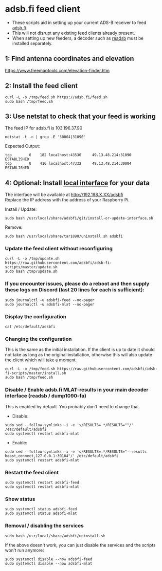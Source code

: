 # adsb.fi feed client

- These scripts aid in setting up your current ADS-B receiver to feed [adsb.fi](https://adsb.fi/).
- This will not disrupt any existing feed clients already present.
- When setting up new feeders, a decoder such as [readsb](https://github.com/wiedehopf/adsb-scripts/wiki/Automatic-installation-for-readsb) must be installed separately.

## 1: Find antenna coordinates and elevation

<https://www.freemaptools.com/elevation-finder.htm>

## 2: Install the feed client

```
curl -L -o /tmp/feed.sh https://adsb.fi/feed.sh
sudo bash /tmp/feed.sh
```

## 3: Use netstat to check that your feed is working
The feed IP for adsb.fi is 103.196.37.90

```
netstat -t -n | grep -E '30004|31090'
```
Expected Output:
```
tcp        0    182 localhost:43530     49.13.48.214:31090      ESTABLISHED
tcp        0    410 localhost:47332     49.13.48.214:30004      ESTABLISHED
```

## 4: Optional: Install [local interface](https://github.com/wiedehopf/tar1090) for your data

The interface will be available at http://192.168.X.XX/adsbfi  
Replace the IP address with the address of your Raspberry Pi.

Install / Update:
```
sudo bash /usr/local/share/adsbfi/git/install-or-update-interface.sh
```
Remove:
```
sudo bash /usr/local/share/tar1090/uninstall.sh adsbfi
```

### Update the feed client without reconfiguring

```
curl -L -o /tmp/update.sh https://raw.githubusercontent.com/adsbfi/adsb-fi-scripts/master/update.sh
sudo bash /tmp/update.sh
```

### If you encounter issues, please do a reboot and then supply these logs on Discord (last 20 lines for each is sufficient):

```
sudo journalctl -u adsbfi-feed --no-pager
sudo journalctl -u adsbfi-mlat --no-pager
```

### Display the configuration

```
cat /etc/default/adsbfi
```

### Changing the configuration

This is the same as the initial installation.
If the client is up to date it should not take as long as the original installation,
otherwise this will also update the client which will take a moment.

```
curl -L -o /tmp/feed.sh https://raw.githubusercontent.com/adsbfi/adsb-fi-scripts/master/install.sh
sudo bash /tmp/feed.sh
```

### Disable / Enable adsb.fi MLAT-results in your main decoder interface (readsb / dump1090-fa)

This is enabled by default. You probably don't need to change that.

- Disable:

```
sudo sed --follow-symlinks -i -e 's/RESULTS=.*/RESULTS=""/' /etc/default/adsbfi
sudo systemctl restart adsbfi-mlat
```
- Enable:

```
sudo sed --follow-symlinks -i -e 's/RESULTS=.*/RESULTS="--results beast,connect,127.0.0.1:30104"/' /etc/default/adsbfi
sudo systemctl restart adsbfi-mlat
```

### Restart the feed client

```
sudo systemctl restart adsbfi-feed
sudo systemctl restart adsbfi-mlat
```

### Show status

```
sudo systemctl status adsbfi-feed
sudo systemctl status adsbfi-mlat
```

### Removal / disabling the services

```
sudo bash /usr/local/share/adsbfi/uninstall.sh
```

If the above doesn't work, you can just disable the services and the scripts won't run anymore:

```
sudo systemctl disable --now adsbfi-feed
sudo systemctl disable --now adsbfi-mlat
```
